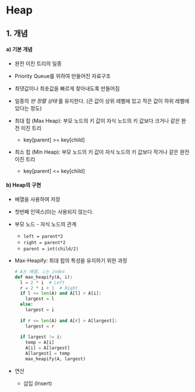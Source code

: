 # Heap

## 1. 개념

#### a) 기본 개념

- 완전 이진 트리의 일종
- Priority Queue를 위하여 만들어진 자료구조

- 최댓값이나 최솟값을 빠르게 찾아내도록 만들어짐
- 일종의 *반 정렬 상태* 를 유지한다. (큰 값이 상위 레벨에 있고 작은 값이 하위 레벨에 있다는 정도)
- 최대 힙 (Max Heap): 부모 노드의 키 값이 자식 노드의 키 값보다 크거나 같은 완전 이진 트리
  - key[parent] >= key[child]
- 최소 힙 (Min Heap): 부모 노드의 키 값이 자식 노드의 키 값보다 작거나 같은 완전 이진 트리
  - key[parent] <= key[child]



#### b) Heap의 구현

- 배열을 사용하여 저장

- 첫번째 인덱스(0)는 사용되지 않는다.

- 부모 노드 - 자식 노드의 관계

  - `left = parent*2`
  - `right = parent*2`
  - `parent = int(child/2)`

- Max-Heapify: 최대 힙의 특성을 유지하기 위한 과정

  ```python
  # A는 배열, i는 index
  def max_heapify(A, i):
    l = 2 * i  # Left
    r = 2 * i + 1  # Right
    if l <= len(A) and A[l] > A[i]:
      largest = l
    else:
      largest = i
    
    if r <= len(A) and A[r] > A[largest]:
      largest = r
    
    if largest != i:
      temp = A[i]
      A[i] = A[largest]
      A[largest] = temp
      max_heapify(A, largest)
  ```

  

- 연산

  - 삽입 (Insert)

 